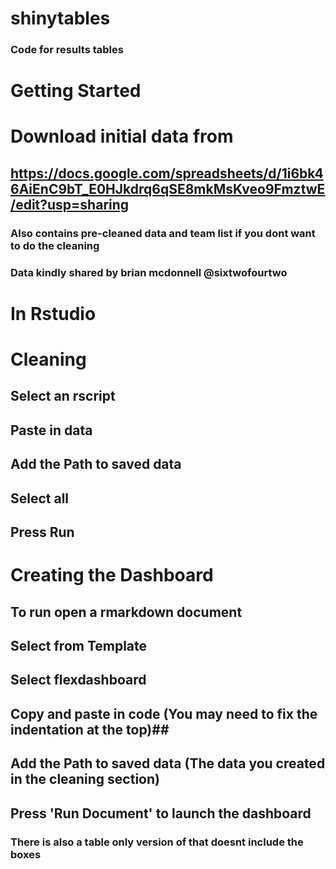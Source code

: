 # shinytables
### Code for results tables ### 


# Getting Started #

# Download initial data from #

## https://docs.google.com/spreadsheets/d/1i6bk46AiEnC9bT_E0HJkdrq6qSE8mkMsKveo9FmztwE/edit?usp=sharing ##

### Also contains pre-cleaned data and team list if you dont want to do the cleaning ## 

### Data kindly shared by brian mcdonnell @sixtwofourtwo ### 


# In Rstudio #

# Cleaning # 

## Select an rscript ## 
## Paste in data ## 
## Add the Path to saved data ## 
## Select all ##
## Press Run ## 

# Creating the Dashboard # 

## To run open a rmarkdown document ##
## Select from Template ##
## Select flexdashboard ##
## Copy and paste in code (You may need to fix the indentation at the top)##
## Add the Path to saved data (The data you created in the cleaning section) ## 
## Press 'Run Document' to launch the dashboard ## 

### There is also a table only version of that doesnt include the boxes ###


